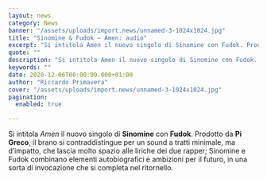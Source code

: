 ```yaml
---
layout: news
category: News
banner: "/assets/uploads/import.news/unnamed-3-1024x1024.jpg"
title: "Sinomine & Fudok – Amen: audio"
excerpt: "Si intitola Amen il nuovo singolo di Sinomine con Fudok. Prodotto da Pi Greco, il brano si contraddistingue per un sound a tratti minimale, ma d’impatto, che lascia molto spazio alle liriche dei due rapper; Sinomine e Fudok combinano elementi autobiografici e ambizioni per il futuro, in una sorta di invocazione che si completa nel [&hellip"
quote: ""
description: "Si intitola Amen il nuovo singolo di Sinomine con Fudok. Prodotto da Pi Greco, il brano si contraddistingue per un sound a tratti minimale, ma d’impatto, che lascia molto spazio alle liriche dei due rapper; Sinomine e Fudok combinano elementi autobiografici e ambizioni per il futuro, in una sorta di invocazione che si completa nel [&hellip"
keywords: ""
date: 2020-12-06T00:00:00.000+01:00
author: "Riccardo Primavera"
cover: "/assets/uploads/import.news/unnamed-3-1024x1024.jpg"
pagination:
  enabled: true

---
```


Si intitola _Amen_ il nuovo singolo di **Sinomine** con **Fudok**. Prodotto da **Pi Greco**, il brano si contraddistingue per un sound a tratti minimale, ma d’impatto, che lascia molto spazio alle liriche dei due rapper; Sinomine e Fudok combinano elementi autobiografici e ambizioni per il futuro, in una sorta di invocazione che si completa nel ritornello.